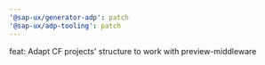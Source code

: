 ```yaml
---
'@sap-ux/generator-adp': patch
'@sap-ux/adp-tooling': patch
---
```


feat: Adapt CF projects' structure to work with preview-middleware
